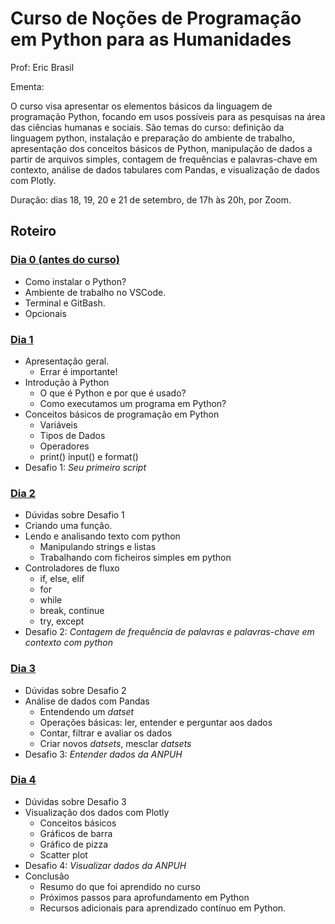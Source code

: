 # Curso de Noções de Programação em Python para as Humanidades

Prof: Eric Brasil

Ementa:

O curso visa apresentar os elementos básicos da linguagem de programação Python, focando em usos possíveis para as pesquisas na área das ciências humanas e sociais. São temas do curso: definição da linguagem python, instalação e preparação do ambiente de trabalho, apresentação dos conceitos básicos de Python, manipulação de dados a partir de arquivos simples, contagem de frequências e palavras-chave em contexto, análise de dados tabulares com Pandas, e visualização de dados com Plotly.

Duração: dias 18, 19, 20 e 21 de setembro, de 17h às 20h, por Zoom. 

## Roteiro

### [Dia 0 (antes do curso)](dia0.md)

- Como instalar o Python?
- Ambiente de trabalho no VSCode.
- Terminal e GitBash.
- Opcionais

### [Dia 1](dia1.ipynb)

- Apresentação geral.
    - Errar é importante!
- Introdução à Python
    - O que é Python e por que é usado?
    - Como executamos um programa em Python?
- Conceitos básicos de programação em Python
    - Variáveis
    - Tipos de Dados
    - Operadores
    - print() input() e format()
- Desafio 1: *Seu primeiro script*

### [Dia 2](dia2.ipynb)

- Dúvidas sobre Desafio 1
- Criando uma função.
- Lendo e analisando texto com python
    - Manipulando strings e listas
    - Trabalhando com ficheiros simples em python
- Controladores de fluxo
  - if, else, elif
  - for
  - while
  - break, continue
  - try, except
- Desafio 2: *Contagem de frequência de palavras e palavras-chave em contexto com python*

### [Dia 3](dia3.ipynb)

- Dúvidas sobre Desafio 2
- Análise de dados com Pandas
    - Entendendo um *datset*
    - Operações básicas: ler, entender e perguntar aos dados
    - Contar, filtrar e avaliar os dados
    - Criar novos *datsets*, mesclar *datsets*
- Desafio 3: *Entender dados da ANPUH*

### [Dia 4](dia4.ipynb)

- Dúvidas sobre Desafio 3
- Visualização dos dados com Plotly
    - Conceitos básicos
    - Gráficos de barra
    - Gráfico de pizza
    - Scatter plot
- Desafio 4: *Visualizar dados da ANPUH*
- Conclusão
    - Resumo do que foi aprendido no curso
    - Próximos passos para aprofundamento em Python
    - Recursos adicionais para aprendizado contínuo em Python.